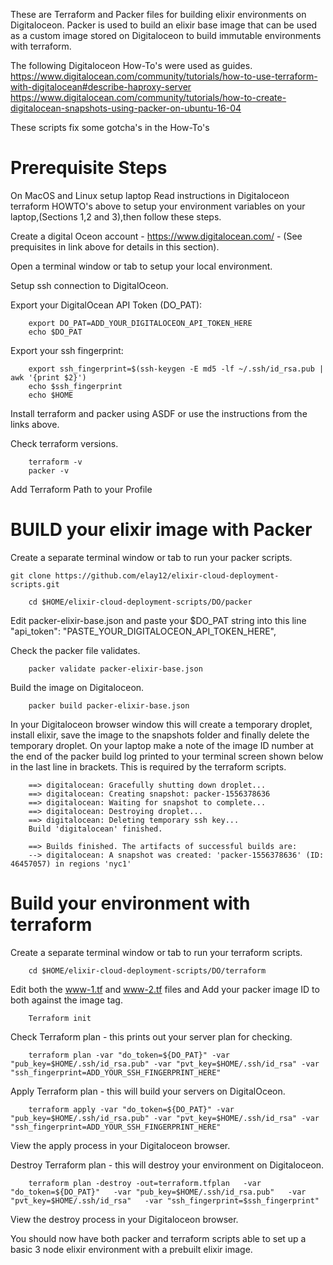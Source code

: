 These are Terraform and Packer files for building elixir environments on Digitaloceon.
Packer is used to build an elixir base image that can be used as a custom image stored on Digitaloceon to build immutable environments with terraform.

The following Digitaloceon How-To's were used as guides.
https://www.digitalocean.com/community/tutorials/how-to-use-terraform-with-digitalocean#describe-haproxy-server
https://www.digitalocean.com/community/tutorials/how-to-create-digitalocean-snapshots-using-packer-on-ubuntu-16-04

These scripts fix some gotcha's in the How-To's

# Prerequisite Steps
On MacOS and Linux setup laptop
Read instructions in Digitaloceon terraform HOWTO's above to setup your environment variables on your laptop,(Sections 1,2 and 3),then follow these steps.

Create a digital Oceon account - https://www.digitalocean.com/ - (See prequisites in link above for details in this section).

Open a terminal window or tab to setup your local environment.

Setup ssh connection to DigitalOceon.

Export your DigitalOcean API Token (DO_PAT):

```
    export DO_PAT=ADD_YOUR_DIGITALOCEON_API_TOKEN_HERE
    echo $DO_PAT
```

Export your ssh fingerprint:

```
    export ssh_fingerprint=$(ssh-keygen -E md5 -lf ~/.ssh/id_rsa.pub | awk '{print $2}')
    echo $ssh_fingerprint 
    echo $HOME
```


Install terraform and packer using ASDF or use the instructions from the links above.

Check terraform versions.

```
    terraform -v
    packer -v
```

Add Terraform Path to your Profile





# BUILD your elixir image with Packer

Create a separate terminal window or tab to run your packer scripts.

```
git clone https://github.com/elay12/elixir-cloud-deployment-scripts.git
```

```
    cd $HOME/elixir-cloud-deployment-scripts/DO/packer
```

Edit packer-elixir-base.json and paste your $DO_PAT string into this line "api_token": "PASTE_YOUR_DIGITALOCEON_API_TOKEN_HERE",

Check the packer file validates.

```
    packer validate packer-elixir-base.json
```

Build the image on Digitaloceon.

```
    packer build packer-elixir-base.json
```

In your Digitaloceon browser window this will create a temporary droplet, install elixir, save the image to the snapshots folder and finally delete the temporary droplet.
On your laptop make a note of the image ID number at the end of the packer build log printed to your terminal screen shown below in the last line in brackets.
This is required by the terraform scripts.

```
    ==> digitalocean: Gracefully shutting down droplet...
    ==> digitalocean: Creating snapshot: packer-1556378636
    ==> digitalocean: Waiting for snapshot to complete...
    ==> digitalocean: Destroying droplet...
    ==> digitalocean: Deleting temporary ssh key...
    Build 'digitalocean' finished.

    ==> Builds finished. The artifacts of successful builds are:
    --> digitalocean: A snapshot was created: 'packer-1556378636' (ID: 46457057) in regions 'nyc1'
```    

# Build your environment with terraform

Create a separate terminal window or tab to run your terraform scripts.

```
    cd $HOME/elixir-cloud-deployment-scripts/DO/terraform
```
Edit both the www-1.tf and www-2.tf files and Add your packer image ID to both against the image tag.

```
    Terraform init
```

Check Terraform plan - this prints out your server plan for checking.

```
    terraform plan -var "do_token=${DO_PAT}" -var "pub_key=$HOME/.ssh/id_rsa.pub" -var "pvt_key=$HOME/.ssh/id_rsa" -var "ssh_fingerprint=ADD_YOUR_SSH_FINGERPRINT_HERE"
```

Apply Terraform plan - this will build your servers on DigitalOceon.

```
    terraform apply -var "do_token=${DO_PAT}" -var "pub_key=$HOME/.ssh/id_rsa.pub" -var "pvt_key=$HOME/.ssh/id_rsa" -var "ssh_fingerprint=ADD_YOUR_SSH_FINGERPRINT_HERE"
```

View the apply process in your Digitaloceon browser.

Destroy Terraform plan - this will destroy your environment on Digitaloceon.

```
    terraform plan -destroy -out=terraform.tfplan   -var "do_token=${DO_PAT}"   -var "pub_key=$HOME/.ssh/id_rsa.pub"   -var "pvt_key=$HOME/.ssh/id_rsa"   -var "ssh_fingerprint=$ssh_fingerprint"
```

View the destroy process in your Digitaloceon browser.

You should now have both packer and terraform scripts able to set up a basic 3 node elixir environment with a prebuilt elixir image.
